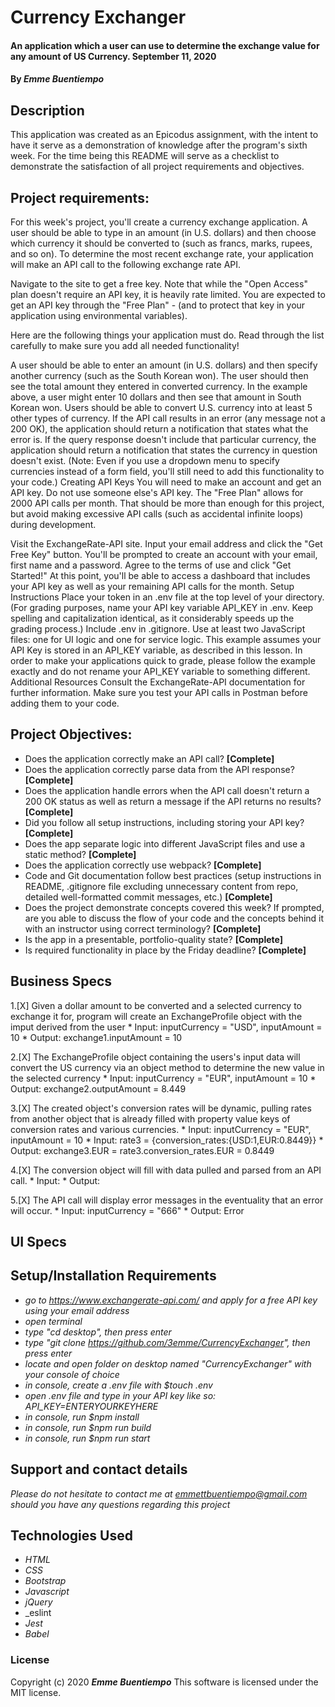 # __Currency Exchanger__

#### __An application which a user can use to determine the exchange value for any amount of US Currency. September 11, 2020__

#### By _**Emme Buentiempo**_

## Description

This application was created as an Epicodus assignment, with the intent to have it serve as a demonstration of knowledge after the program's sixth week. For the time being this README will serve as a checklist to demonstrate the satisfaction of all project requirements and objectives. 

## Project requirements:

For this week's project, you'll create a currency exchange application. A user should be able to type in an amount (in U.S. dollars) and then choose which currency it should be converted to (such as francs, marks, rupees, and so on). To determine the most recent exchange rate, your application will make an API call to the following exchange rate API.

Navigate to the site to get a free key. Note that while the "Open Access" plan doesn't require an API key, it is heavily rate limited. You are expected to get an API key through the "Free Plan" - (and to protect that key in your application using environmental variables).

Here are the following things your application must do. Read through the list carefully to make sure you add all needed functionality!

A user should be able to enter an amount (in U.S. dollars) and then specify another currency (such as the South Korean won). The user should then see the total amount they entered in converted currency. In the example above, a user might enter 10 dollars and then see that amount in South Korean won.
Users should be able to convert U.S. currency into at least 5 other types of currency.
If the API call results in an error (any message not a 200 OK), the application should return a notification that states what the error is.
If the query response doesn't include that particular currency, the application should return a notification that states the currency in question doesn't exist. (Note: Even if you use a dropdown menu to specify currencies instead of a form field, you'll still need to add this functionality to your code.)
Creating API Keys
You will need to make an account and get an API key. Do not use someone else's API key. The "Free Plan" allows for 2000 API calls per month. That should be more than enough for this project, but avoid making excessive API calls (such as accidental infinite loops) during development.

Visit the ExchangeRate-API site. Input your email address and click the "Get Free Key" button.
You'll be prompted to create an account with your email, first name and a password. Agree to the terms of use and click "Get Started!"
At this point, you'll be able to access a dashboard that includes your API key as well as your remaining API calls for the month.
Setup Instructions
Place your token in an .env file at the top level of your directory. (For grading purposes, name your API key variable API_KEY in .env. Keep spelling and capitalization identical, as it considerably speeds up the grading process.)
Include .env in .gitignore.
Use at least two JavaScript files: one for UI logic and one for service logic.
This example assumes your API Key is stored in an API_KEY variable, as described in this lesson. In order to make your applications quick to grade, please follow the example exactly and do not rename your API_KEY variable to something different.
Additional Resources
Consult the ExchangeRate-API documentation for further information. Make sure you test your API calls in Postman before adding them to your code.

## Project Objectives:

  * Does the application correctly make an API call? **[Complete]**
  * Does the application correctly parse data from the API response? **[Complete]**
  * Does the application handle errors when the API call doesn't return a 200 OK status as well as return a message if the API returns no results? **[Complete]**
  * Did you follow all setup instructions, including storing your API key? **[Complete]**
  * Does the app separate logic into different JavaScript files and use a static method? **[Complete]**
  * Does the application correctly use webpack? **[Complete]**
  * Code and Git documentation follow best practices (setup instructions in README, .gitignore file excluding unnecessary content from repo, detailed well-formatted commit messages, etc.) **[Complete]**
  * Does the project demonstrate concepts covered this week? If prompted, are you able to discuss the flow of your code and the concepts behind it with an instructor using correct terminology? **[Complete]**
  * Is the app in a presentable, portfolio-quality state? **[Complete]**
  * Is required functionality in place by the Friday deadline? **[Complete]**

## Business Specs

  1.[X] Given a dollar amount to be converted and a selected currency to exchange it for, program will create an ExchangeProfile object with the imput derived from the user
    * Input: inputCurrency = "USD", inputAmount = 10
    * Output: exchange1.inputAmount = 10

  2.[X] The ExchangeProfile object containing the users's input data will convert the US currency via an object method to determine the new value in the selected currency 
    * Input: inputCurrency = "EUR", inputAmount = 10
    * Output: exchange2.outputAmount = 8.449

  3.[X] The created object's conversion rates will be dynamic, pulling rates from another object that is already filled with property value keys of conversion rates and various currencies. 
    * Input: inputCurrency = "EUR", inputAmount = 10
    * Input: rate3 = {conversion_rates:{USD:1,EUR:0.8449}}
    * Output: exchange3.EUR = rate3.conversion_rates.EUR = 0.8449

  4.[X] The conversion object will fill with data pulled and parsed from an API call.
    * Input: 
    * Output: 

  5.[X] The API call will display error messages in the eventuality that an error will occur.
    * Input: inputCurrency = "666"
    * Output: Error

## UI Specs

## Setup/Installation Requirements

* _go to https://www.exchangerate-api.com/ and apply for a free API key using your email address_
* _open terminal_
* _type "cd desktop", then press enter_
* _type "git clone https://github.com/3emme/CurrencyExchanger", then press enter_
* _locate and open folder on desktop named "CurrencyExchanger" with your console of choice_
* _in console, create a .env file with $touch .env_
* _open .env file and type in your API key like so: API_KEY=ENTERYOURKEYHERE_
* _in console, run $npm install_
* _in console, run $npm run build_
* _in console, run $npm run start_


## Support and contact details

_Please do not hesitate to contact me at emmettbuentiempo@gmail.com should you have any questions regarding this project_

## Technologies Used

* _HTML_
* _CSS_
* _Bootstrap_
* _Javascript_
* _jQuery_
* _eslint
* _Jest_
* _Babel_


### License

Copyright (c) 2020 **_Emme Buentiempo_**
This software is licensed under the MIT license.